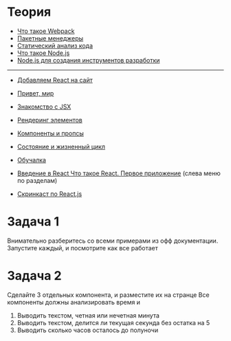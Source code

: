 # Теория

- [Что такое Webpack](https://doka.guide/tools/webpack/)
- [Пакетные менеджеры](https://doka.guide/tools/package-managers/)
- [Статический анализ кода](https://doka.guide/tools/static-analysis/)
- [Что такое Node.js](https://doka.guide/tools/nodejs/)
- [Node.js для создания инструментов разработки](https://doka.guide/tools/nodejs-tooling/)

---

- [Добавляем React на сайт](https://ru.reactjs.org/docs/add-react-to-a-website.html)
- [Привет, мир](https://ru.reactjs.org/docs/hello-world.html)
- [Знакомство с JSX](https://ru.reactjs.org/docs/introducing-jsx.html)

- [Рендеринг элементов](https://ru.reactjs.org/docs/rendering-elements.html)
- [Компоненты и пропсы](https://ru.reactjs.org/docs/components-and-props.html)
- [Состояние и жизненный цикл](https://ru.reactjs.org/docs/state-and-lifecycle.html)
- [Обучалка](https://learn-reactjs.ru/home)
- [Введение в React Что такое React. Первое приложение](https://metanit.com/web/react/1.1.php) (слева меню по разделам)
- [Скринкаст по React.js](https://learn.javascript.ru/screencast/react)


# Задача 1

Внимательно разберитесь со всеми примерами из офф документации. Запустите каждый, и посмотрите как все работает

# Задача 2

Сделайте 3 отдельных компонента, и разместите их на странце
Все компоненты должны анализировать время и
1. Выводить текстом, четная или нечетная минута
2. Выводить текстом, делится ли текущая секунда без остатка на 5
3. Выводить сколько часов осталось до полуночи